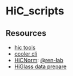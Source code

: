# HiC_scripts



## Resources

* [hic tools](https://github.com/mdozmorov/HiC_tools) 
* [cooler cli](https://cooler.readthedocs.io/en/latest/cli.html)
* [HiCNorm](http://www.people.fas.harvard.edu/~junliu/HiCNorm/): [@ren-lab](https://github.com/ren-lab/HiCNorm)
* [HiGlass data prepare](https://docs.higlass.io/data_preparation.html)
